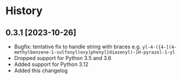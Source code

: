 # History

## 0.3.1 [2023-10-26]

* Bugfix: tentative fix to handle string with braces e.g. `yl-4-({4-[(4-methylbenzene-1-sulfonyl)oxy]phenyl}diazenyl)-1H-pyrazol-1-yl`
* Dropped support for Python 3.5 and 3.6
* Added support for Python 3.12
* Added this changelog
